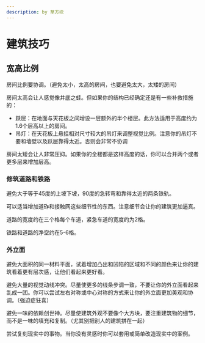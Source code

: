 ```yaml
---
description: by 草方块
---
```


# 建筑技巧

## 宽高比例

房间比例要协调。（避免太小，太高的房间，也要避免太大，太矮的房间）

房间太高会让人感觉像井底之蛙。但如果你的结构已经确定还是有一些补救措施的：

* 跃层：在地面与天花板之间增设一层额外的半个楼层。此方法适用于高度约为1.6个层高以上的房间。
* 吊灯：在天花板上悬挂相对尺寸较大的吊灯来调整视觉比例。注意你的吊灯不要和墙壁以及跃层靠得太近。否则会非常不协调

房间太矮会让人非常压抑。如果你的全楼都是这样高度的话，你可以合并两个或者更多层来增加层高。

### 修筑道路和铁路

避免大于等于45度的上坡下坡，90度的急转弯和靠得太近的两条铁轨。

可以适当增加道砟和接触网这些细节性的东西。注意细节会让你的建筑更加逼真。

道路的宽度约在三个格每个车道，紧急车道的宽度约为2格。

铁路和道路的净空约在5-6格。

### 外立面

避免大面积的同一材料平面，试着增加凸出和凹陷的区域和不同的颜色来让你的建筑看着更有层次感，让他们看起来更好看。

避免大量的视觉动线冲突。尽量使更多的线条步调一致，不要让你的外立面看起来乱成一团。你可以尝试左右对称或中心对称的方式来让你的外立面更加美观和协调。（强迫症狂喜）

避免一味的依赖创世神。尽量使建筑外观不要像个大方块，要注重建筑物的细节，而不是一味的填充和复制。（尤其别把别人的建筑拼在一起）

尝试复刻现实中的事物。当你没有灵感时你可以套用或简单改造现实中的案例。
